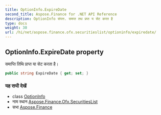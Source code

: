```yaml
---
title: OptionInfo.ExpireDate
second_title: Aspose.Finance for .NET API Reference
description: OptionInfo संपत्त. समप्त तथ प्रप्त य सेट करत है
type: docs
weight: 30
url: /hi/net/aspose.finance.ofx.securitieslist/optioninfo/expiredate/
---
```

## OptionInfo.ExpireDate property

समाप्ति तिथि प्राप्त या सेट करता है।

```csharp
public string ExpireDate { get; set; }
```

### यह सभी देखें

* class [OptionInfo](../)
* नाम स्थान [Aspose.Finance.Ofx.SecuritiesList](../../optioninfo/)
* सभा [Aspose.Finance](../../../)



